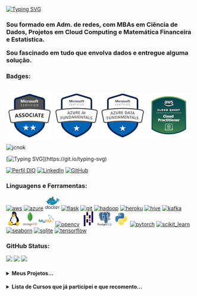 [![Typing SVG](https://readme-typing-svg.demolab.com?font=Fira+Code&pause=1000&center=true&vCenter=true&repeat=false&width=435&lines=Ol%C3%A1+%F0%9F%91%8B%2C+me+chamo+Julio+Okuda)](https://git.io/typing-svg)
<h3 align="left">
Sou formado em Adm. de redes, com MBAs em Ciência de Dados, Projetos em Cloud Computing e Matemática Financeira e Estatística. 

Sou fascinado em tudo que envolva dados e entregue alguma solução.</h3>

<h3 align="left"> Badges:</h3>
<p align="left">
<div style="display: inline_block"><br>
<a href="https://learn.microsoft.com/api/credentials/share/pt-br/JulioCesar-0760/E0718E076EE1921E?sharingId=D149D7CA5B52C651">
<img align="center" alt="jcnok-ai" title="Azure AI Engineer Associate" src="https://github.com/Jcnok/Jcnok/blob/main/badges/microsoft-certified-associate.svg?raw=true" width="125" height="125"></a>  
<a href="https://www.credly.com/badges/41282a5b-4931-4be0-88ba-77a71be9e41e/public_url">
<img align="center" alt="jcnok-ai" title="AI-Azure" src="https://github.com/Jcnok/Jcnok/blob/main/badges/ai-azure.png?raw=true"></a>
<a href="https://www.credly.com/badges/764c3754-5e27-42c6-90af-5955910f4a82/public_url">
<img align="center" alt="jcnok-ai" title="DP-Azure" src="https://github.com/Jcnok/Jcnok/blob/main/badges/dp-azure.png?raw=true"></a>
<a href="https://www.credly.com/badges/3a945518-fd65-448b-a1b1-9a938dd75683/public_url">
<img align="center" alt="jcnok-ai" title="AWS-practitioner" src="https://github.com/Jcnok/Jcnok/blob/main/badges/aws-cloud-practitioner.png?raw=true"></a></br>
</div>
  
</p>

<p align="left"> <img src="https://komarev.com/ghpvc/?username=jcnok&label=Profile%20views&color=0e75b6&style=flat" alt="jcnok" /></p>


[![Typing SVG](https://readme-typing-svg.demolab.com?font=Fira+Code&pause=1000&repeat=false&width=435&lines=Conecte-se+comigo+%F0%9F%98%89!)](https://git.io/typing-svg)

[![Perfil DIO](https://img.shields.io/badge/-Meu%20Perfil%20na%20DIO-30A3DC?style=for-the-badge)](https://web.dio.me/users/julio_okuda)
[![LinkedIn](https://img.shields.io/badge/LinkedIn-0A66C2?style=for-the-badge&logo=linkedin&logoColor=white)](https://linkedin.com/in/juliookuda)
[![GitHub](https://img.shields.io/badge/GitHub-000?style=for-the-badge&logo=GitHub)](https://github.com/Jcnok)


</p>


<h3 align="left"> Linguagens e Ferramentas:</h3>
<p align="left"> 
<a href="https://aws.amazon.com" target="_blank" rel="noreferrer"> <img title="aws" src="https://raw.githubusercontent.com/devicons /devicon/master/icons/amazonwebservices/amazonwebservices-original-wordmark.svg" alt="aws" width="40" height="40"/></a>
<a href="https://azure.microsoft.com/en-in/" target="_blank" rel="noreferrer"> <img title="azure" src="https://www.vectorlogo.zone/logos/microsoft_azure/microsoft_azure-icon.svg" alt="azure" width ="40" height="40"/></a> 
<a href="https://www.docker.com/" target="_blank" rel="noreferrer"> <img title="docker" src="https://raw.githubusercontent.com/devicons/devicon/master/icons/docker/docker-original-wordmark.svg" alt="docker" width="40" height="40"/></a> 
<a href="https://flask.palletsprojects.com/" target="_blank" rel="noreferrer"> <img title="flask" src="https://www.vectorlogo.zone/logos/palletsprojects_flask/palletsprojects_flask-icon.svg" alt="flask" width="40" height="40"/></a> 
<a href="https://git-scm.com/" target="_blank" rel=" noreferrer"> <img title="git" src="https://www.vectorlogo.zone/logos/git-scm/git-scm-icon.svg" alt="git" width="40" height="40"/></a> 
<a href="https://hadoop.apache.org/" target="_blank" rel="noreferrer"> <img title="hadoop" src="https://www.vectorlogo.zone/logos/apache_hadoop/apache_hadoop-icon.svg" alt="hadoop" width="40" height="40"/></a> 
<a href="https://heroku.com" target="_blank" rel="noreferrer"> <img title="heroku" src= "https://www.vectorlogo.zone/logos/heroku/heroku-icon.svg" alt="heroku" width="40" height="40"/></a> 
<a href="https://hive.apache.org/" target="_blank" rel="noreferrer"> <img title="hive" src="https://www.vectorlogo.zone/logos/apache_hive/apache_hive-icon.svg" alt="hive" largura ="40" height="40"/></a> 
<a href="https://kafka.apache.org/" target="_blank" rel="noreferrer"> <img title="kafka" src="https://www.vectorlogo.zone/logos/apache_kafka/apache_kafka-icon.svg" alt="kafka" width="40" height="40"/></a> 
<a href="https://www.linux.org/" target="_blank" rel="noreferrer"> <img title="linux" src="https://raw.githubusercontent.com/devicons/devicon/master/icons/linux/linux-original.svg" alt="linux" width ="40" height="40"/></a> 
<a href="https://www.mongodb.com/" target="_blank" rel="noreferrer"> <img title="mongodb" src="https://raw.githubusercontent.com/devicons/devicon/master/icons/mongodb/mongodb-original-wordmark.svg" alt="mongodb" width="40" height="40"/></a>
<a href="https://www.mysql.com/" target="_blank" rel="noreferrer"> <img title="mysql" src="https://raw.githubusercontent.com/devicons/devicon/master/icons/mysql/mysql-original-wordmark.svg" alt="mysql" width="40" height="40"/></a> 
<a href="https://opencv.org/" target="_blank" rel ="noreferrer"> <img title="opencv" src="https://www.vectorlogo.zone/logos/opencv/opencv-icon.svg" alt="opencv" width="40" height="40"/></a>
<a href="https://pandas.pydata.org/" target="_blank" rel="noreferrer"> <img title="pandas" src="https://raw.githubusercontent.com/devicons/devicon/2ae2a900d2f041da66e950e4d48052658d850630/icons/pandas/pandas-original.svg" alt="pandas" width="40" height="40"/></a> 
<a href="https://www.postgresql.org" target="_blank" rel ="noreferrer"> <img title="postgresql" src="https://raw.githubusercontent.com/devicons/devicon/master/icons/postgresql/postgresql-original-wordmark.svg" alt="postgresql" width="40" height= "40"/></a> 
<a href="https://www.python.org" target="_blank" rel="noreferrer"><img title="python" src="https://raw.githubusercontent.com/devicons/devicon/master/icons/python/python-original.svg" alt="python" width="40" height="40"/></a> 
<a href="https://pytorch.org/" target="_blank" rel="noreferrer"> <img title="pytorch" src="https://www.vectorlogo.zone/logos/pytorch/pytorch-icon.svg" alt="pytorch" width="40" height="40"/></a>
<a href="https://scikit-learn.org/" target="_blank" rel="noreferrer"> <img title="scikit-learn" src="https://upload.wikimedia.org/wikipedia/commons/0/05/Scikit_learn_logo_small.svg" alt="scikit_learn" width="40" height="40"/></a>
<a href="https://seaborn.pydata.org/" target="_blank" rel="noreferrer"> <img title="seaborn" src="https://seaborn.pydata.org/_images/logo-mark-lightbg.svg" alt="seaborn" width="40" height="40"/></a> 
<a href="https://www.sqlite.org/" target="_blank" rel="noreferrer"> <img title="sqlite" src="https://www.vectorlogo.zone/logos/sqlite/sqlite-icon.svg" alt="sqlite" width="40" height="40"/></a> 
<a href="https://www.tensorflow.org" target="_blank" rel="noreferrer"> <img title="tensorflow" src="https://www.vectorlogo.zone/logos/tensorflow/tensorflow-icon.svg" alt="tensorflow" width="40" height="40"/></a> 
</p>

<h3 align="left"> GitHub Status:</h3>

![](http://github-profile-summary-cards.vercel.app/api/cards/profile-details?username=Jcnok&theme=vue)
![](http://github-profile-summary-cards.vercel.app/api/cards/stats?username=Jcnok&theme=vue)
![](http://github-profile-summary-cards.vercel.app/api/cards/repos-per-language?username=Jcnok&theme=vue)



<h4 align="left">
<p align="left"> 
</p>
<details>
<summary>Meus Projetos...</summary>

Projeto|Detalhes
:---:|:---:|
[Potência Tech powered by iFood - Ciências de Dados com Python ](https://github.com/Jcnok/Potencia_Tech_powered_by_iFood-Ciencias_de_Dados_com_Python#potencia_tech_powered_by_ifood-ciencias_de_dados_com_python)|Repositório com minha resolução dos desafios propostos do bootcamp na DIO.
[Formação Machine Learning Specialist](https://github.com/Jcnok/Formacao-Machine-Learning-Specialist-DIO#formacao-machine-learning-specialist-dio)| Repositório com a resolução dos desafios que realizei na formação Machine Learning Specialist na DIO.
[BootCamps XP Educação](https://github.com/Jcnok/Bootcamps_XPe#reposit%C3%B3rio-com-todos-os-bootcamps-realizados-na-institui%C3%A7%C3%A3o-xpe)| Repositório com todos os Bootcamps realizados na Instituição XPe.
[BootCamp Cloud AWS - DIO](https://github.com/Jcnok/Bootcamp-Cloud-AWS-DIO#bootcamp-cloud-aws---dio)| Repositório a resolução dos todos os desafios propostos.
[BootCamp Unimed-BH Ciência de Dados](https://github.com/Jcnok/digitalinnovationone#1-bootcamp-unimed-bh-ci%C3%AAncia-de-dados)| Repositório com minha resolução dos desafios propostos, foram 11 desafios de projetos e 2 de código.
[Análise de Turnover - FLAI](https://github.com/Jcnok/turnover#an%C3%A1lise-de-turnover)| O projeto envolve a criação de um Dashboard no PowerBi e o desenvolvimento de um modelo de classificação para predição de Turnover..
</h4>

<h4 align="left">
<details>
<summary>Lista de Cursos que já participei e que recomento...</summary>

Curso|Produtor|Obs
:---:|:---:|:---:|
[Introdução à Ciência da Computação com Python](https://www.coursera.org/learn/ciencia-computacao-python-conceitos/home/welcome)|USP/Coursera|Curso excelente para quem deseja começar a programar em python. O curso é oferecido pela USP na plataforma do Coursera - Gratuíto, caso desejado poderá pagar uma taxa para obter o certificado.
[Power BI para Data Science](https://www.datascienceacademy.com.br/course/microsoft-power-bi-para-data-science)| Data Science Academy|Curso oferecido pela DSA de forma gratuíta com certificado. São ao todo 72 horas de curso com muita mão da massa, vale a pena conferir.
[Python Fundamentos para Análise de dados](https://www.datascienceacademy.com.br/course/python-fundamentos)|Data Science Academy|curso gratuito com certificado oferecido pela DSA, são 60 horas de conteúdo com muita teoria e prática. Conteúdo de extrema relevância.
[Python para Data Science e Machine Learning](https://www.udemy.com/share/101WF03@WYSVeD3Fdrs-rwhsKJwMlZqf6FyU1R4pR6D0Rt4T9xlxjS-l6mLciJxI_CiZm--ZjA==/)|Udemy|Curso pago com certificado, possuí muito conteúdo para quem é iniciante de deseja aprender os principais métodos de Aprendizado de Máquina e Ciência de Dados com python. 
[Python do Zero](https://escola.sigmoidal.ai/curso-python-do-zero/)| Sigmoidal- Carlos Melo| Aprenda na prática com projetos reais totalmente mão na massa, o curso abrange desde a introdução ao python, manipulação de arquivos, automação, análise  e tratamento de dados, gráficos e storytelling, web scraping entre outros. Vale muito a pena.
[Dominando Data Science](https://www.flai.com.br/dds/)| Flai | Divisor de águas na minha opnião aqui comecei a ter uma visão muito mais ampla sobre como gerar valor ao negócio, os Professores são fora da curva. Recomento muito esse curso, somos constantemente estimulados a por os projetos em prática.
[Como Criar uma Solução Completa de Data Science](https://www.mariofilho.com/)| Mario Filho| Curso voltado para o publico intermediário-avançado - Ainda não finalizei, mas esse curso dispensa comentários - Dúvido de quem é da área que não tenha passado por aqui.
[IAEXPERT](https://iaexpert.academy/cursos-assinatura/) | IA Expert Academy|Tenha acesso a mais de 60 cursos online sobre Inteligência Artificial e Ciência de Dados com certificado de conclusão, aulas extras, fórum para tirar dúvidas e novos conteúdos todo mês - Assinatura(preço é surreal pelo conteúdo)
[EIA](https://www.eia.ai/a/ftohl)|Escola de Inteligência Artificial - Fernando Amaral | Conteúdo em formato de assinatura, são mais de 50 cursos, trilha para Ciência de Dados, Engenharia de Dados, BI. (preço extremamente baixo pelo conteúdo)
[IGTI/XPe](https://www.igti.com.br/)|XPe - Bootcamps| Fiz o bootcamp de Engenheiro de ML, Analista de BD, AWS Cloud, Azure Cloud e Arquiteto de ML, gostei muito do formato deles. Possuem vários Bootcamps e MBA's voltados para área de dados. Eles sempre trazem novidades com eventos gratuitos também.
[DIO](https://www.dio.me/)| Digital Innovation One - Bootcamps| Um programa repleto de cursos, mentorias técnicas e de soft e hard skills, desafios de código e muito mais! Participei do bootcamps: Potência Tech DS com Python, ML Specialist, Cloud AWS, Database Experience, Banco Carrefour Data Engineer, Aceleração Avanade-Senior Analytics, Geração Tech Unimed-BH Ciência de Dados. Os cursos são muito bons, além de abrir portas para vagas de emprego. 
[Stack](https://stackacademy.com.br/)|Stack Academy| As trilhas são excelentes, comunidade bem ativa, eles promovem o StackLabs com Squads para desenvolver um projeto completo totalmente do zero e apresentar os resultados para uma banca de profissionais que irão te avaliar, totalmente mão na massa, vale muito à pena, tudo que precisa é de dedicação pois o conteúdo dos caras é top.
[Semantix](https://www.semantix.ai/academy)|Semantix Academy| Cursos gratuitos, para participar existe um triagem com alguns testes, pois as vagas são limitadas. Eles sempre postam no site novas inscrições para Big Data Engineer, Big Data Science entre outros, normalmente o curso tem duração de 3 meses e envolvem muita pratica e testes, senão passar em alguma etapa dos testes é desclassificado e não consegue seguir adiante. 
[Data Hackers](https://datahackers.com.br/)|Data Hackers| Faça parte da maior comunidade de Data Science do Brasil!
</h4>


